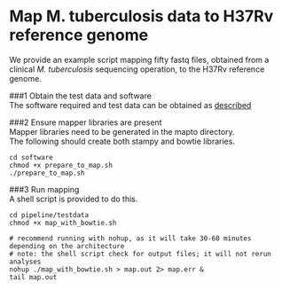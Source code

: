 # Map M. tuberculosis data to H37Rv reference genome

We provide an example script mapping fifty fastq files, obtained from a clinical *M. tuberculosis* sequencing operation, to the H37Rv reference genome.  

###1 Obtain the test data and software  
The software required and test data can be obtained as [described](Prerequisites.md)

###2 Ensure mapper libraries are present  
Mapper libraries need to be generated in the mapto directory.  
The following should create both stampy and bowtie libraries.  
  
```
cd software
chmod +x prepare_to_map.sh
./prepare_to_map.sh
```

###3 Run mapping  
A shell script is provided to do this.  

```
cd pipeline/testdata
chmod +x map_with_bowtie.sh

# recommend running with nohup, as it will take 30-60 minutes depending on the architecture
# note: the shell script check for output files; it will not rerun analyses
nohup ./map_with_bowtie.sh > map.out 2> map.err &
tail map.out

```




